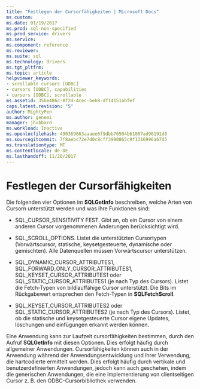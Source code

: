 ```yaml
---
title: "Festlegen der Cursorfähigkeiten | Microsoft Docs"
ms.custom: 
ms.date: 01/19/2017
ms.prod: sql-non-specified
ms.prod_service: drivers
ms.service: 
ms.component: reference
ms.reviewer: 
ms.suite: sql
ms.technology: drivers
ms.tgt_pltfrm: 
ms.topic: article
helpviewer_keywords:
- scrollable cursors [ODBC]
- cursors [ODBC], capabilities
- cursors [ODBC], scrollable
ms.assetid: 35be486c-8f2d-4cec-beb8-df14151abfef
caps.latest.revision: "5"
author: MightyPen
ms.author: genemi
manager: jhubbard
ms.workload: Inactive
ms.openlocfilehash: 490369663aaaee6f9dbb70504b61087ad96191d8
ms.sourcegitcommit: 7f8aebc72e7d0c8cff3990865c9f1316996a67d5
ms.translationtype: MT
ms.contentlocale: de-DE
ms.lasthandoff: 11/20/2017
---
```

# <a name="determining-cursor-capabilities"></a>Festlegen der Cursorfähigkeiten
Die folgenden vier Optionen im **SQLGetInfo** beschreiben, welche Arten von Cursorn unterstützt werden und was ihre Funktionen sind:  
  
-   SQL_CURSOR_SENSITIVITY FEST. Gibt an, ob ein Cursor von einem anderen Cursor vorgenommenen Änderungen berücksichtigt wird.  
  
-   SQL_SCROLL_OPTIONS. Listet die unterstützten Cursortypen (Vorwärtscursor, statische, keysetgesteuerte, dynamische oder gemischten). Alle Datenquellen müssen Vorwärtscursor unterstützen.  
  
-   SQL_DYNAMIC_CURSOR_ATTRIBUTES1, SQL_FORWARD_ONLY_CURSOR_ATTRIBUTES1, SQL_KEYSET_CURSOR_ATTRIBUTES1 oder SQL_STATIC_CURSOR_ATTRIBUTES1 (je nach Typ des Cursors). Listet die Fetch-Typen von bildlauffähige Cursor unterstützt. Die Bits im Rückgabewert entsprechen den Fetch-Typen in **SQLFetchScroll**.  
  
-   SQL_KEYSET_CURSOR_ATTRIBUTES2 oder SQL_STATIC_CURSOR_ATTRIBUTES2 (je nach Typ des Cursors). Listet, ob die statische und keysetgesteuerte Cursor eigene Updates, löschungen und einfügungen erkannt werden können.  
  
 Eine Anwendung kann zur Laufzeit cursorfähigkeiten bestimmen, durch den Aufruf **SQLGetInfo** mit diesen Optionen. Dies erfolgt häufig durch allgemeiner Anwendungen. Cursorfähigkeiten können auch in der Anwendung während der Anwendungsentwicklung und ihrer Verwendung, die hartcodierte ermittelt werden. Dies erfolgt häufig durch vertikale und benutzerdefinierten Anwendungen, jedoch kann auch geschehen, indem die generischen Anwendungen, die eine Implementierung von clientseitigen Cursor z. B. den ODBC-Cursorbibliothek verwenden.
